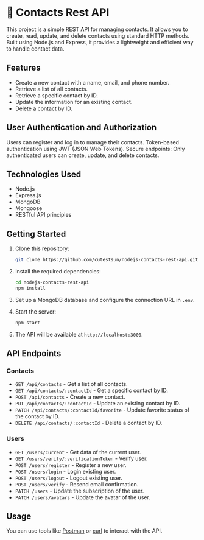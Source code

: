 # 👥 Contacts Rest API


This project is a simple REST API for managing contacts. It allows you to create, read, update, and delete contacts using standard HTTP methods. Built using Node.js and Express, it provides a lightweight and efficient way to handle contact data.

## Features

- Create a new contact with a name, email, and phone number.
- Retrieve a list of all contacts.
- Retrieve a specific contact by ID.
- Update the information for an existing contact.
- Delete a contact by ID.

## User Authentication and Authorization

Users can register and log in to manage their contacts.
Token-based authentication using JWT (JSON Web Tokens).
Secure endpoints: Only authenticated users can create, update, and delete contacts.

## Technologies Used

- Node.js
- Express.js
- MongoDB
- Mongoose
- RESTful API principles

## Getting Started

1. Clone this repository:

   ```bash
   git clone https://github.com/cutestsun/nodejs-contacts-rest-api.git
   ```

2. Install the required dependencies:

   ```bash
   cd nodejs-contacts-rest-api
   npm install
   ```

3. Set up a MongoDB database and configure the connection URL in `.env`.

4. Start the server:

   ```bash
   npm start
   ```

5. The API will be available at `http://localhost:3000`.

## API Endpoints

### Contacts
- `GET /api/contacts` - Get a list of all contacts.
- `GET /api/contacts/:contactId` - Get a specific contact by ID.
- `POST /api/contacts` - Create a new contact.
- `PUT /api/contacts/:contactId` - Update an existing contact by ID.
- `PATCH /api/contacts/:contactId/favorite` - Update favorite status of the contact by ID.
- `DELETE /api/contacts/:contactId` - Delete a contact by ID.

### Users
- `GET /users/current` - Get data of the current user.
- `GET /users/verify/:verificationToken` - Verify user.
- `POST /users/register` - Register a new user.
- `POST /users/login` - Login existing user.
- `POST /users/logout` - Logout existing user.
- `POST /users/verify` - Resend email confirmation.
- `PATCH /users` - Update the subscription of the user.
- `PATCH /users/avatars` - Update the avatar of the user.

## Usage

You can use tools like [Postman](https://www.postman.com/) or [curl](https://curl.se/) to interact with the API.
